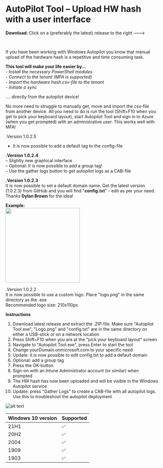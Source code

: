 # AutoPilot Tool – Upload HW hash with a user interface

<P> <Strong> Download: </Strong> Click on a (preferably the latest) release to the right ---> </p> <br>

If you have been working with Windows Autopilot you know that manual upload of the hardware hash is a repetitive and time consuming task.

**This tool will make your life easier by…**<br>
*- Install the necessary PowerShell modules*<br>
*- Connect to the tenant (MFA is supported)*<br>
*- Import the hardware hash.csv-file to the tenant*<br>
*- Initiate a sync*

…. directly from the autopilot device! 

No more need to struggle to manually get, move and import the csv-file from another device. All you need to do is run the tool (Shift+F10 when you get to pick your keyboard layout), start Autopilot Tool and sign in to Azure (when you get prompted) with an administrative user. This works well with MFA!

.Version 1.0.2.5
- It is now possible to add a default tag to the config-file

<p><strong>.Version 1.0.2.4</strong><br>
– Slightly new graphical interface<br>
– Optional: It is now possible to add a group tag!<br>
– Use the gather logs button to get autopilot logs as a CAB-file<br>
</p>

<!-- wp:paragraph -->
<p><strong>.Version 1.0.2.3</strong><br>It is now possible to set a default domain name. Get the latest version (1.0.2.3) from GitHub and you will find "<strong>config.txt</strong>" - edit as per your need. Thanks <strong>Dylan Brown</strong> for the idea!</p>
<!-- /wp:paragraph -->

<!-- wp:paragraph -->
<p><strong>Example: <br></strong><img class="wp-image-552" style="width: 244px;" src="https://usercontent.one/wp/www.nicklasahlberg.se/wp-content/uploads/2020/11/Snag_915c09.png" alt=""><br></p>
<!-- /wp:paragraph -->

.Version 1.0.2.2<br>
It is now possible to use a custom logo. Place "logo.png" in the same directory as the .exe<br>
Recommended logo size: 210x110px

**Instructions**<br>
1. Download latest release and extract the .ZIP-file. Make sure "Autopilot Tool.exe", "Logo.png" and "config.txt" are in the same directory on either a USB-stick or on a network location<br>
2. Press Shift+F10 when you are at the "pick your keyboard layout" screen<br>
3. Navigate to "Autopilot Tool.exe", press Enter to start the tool<br>
4. Change yourDomain.onmicrosoft.com to your specific need<br>
5. Update: it is now possible to edit config.txt to add a default domain
6. Optional: add a group tag
7. Press the OK-button<br>
8. Sign-on with an Intune Administrator account (or similar) when prompted<br>
9. The HW hash has now been uploaded and will be visible in the Windows Autopilot service
10. Update: press "Gather Logs" to create a CAB-file with all autopilot logs. Use this to troubleshoot the autopilot deployment

![alt text](https://www.nicklasahlberg.se/wp-content/uploads/2021/08/Autopilot_GIF_new.gif)

| Windows 10 version | Supported |
| ------- | ------------------ |
| 21H1  | :white_check_mark: |
| 20H2  | :white_check_mark: |
| 2004  | :white_check_mark: |
| 1909  | :white_check_mark: |
| 1903  | :white_check_mark: |
